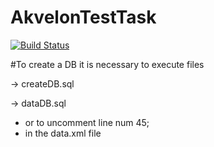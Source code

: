 # AkvelonTestTask



[![Build Status](https://travis-ci.org/VMAproject/AkvelonTestTask.svg?branch=master)](https://travis-ci.org/VMAproject/AkvelonTestTask)


#To create a DB it is necessary to execute files 

-> createDB.sql

-> dataDB.sql

- or to uncomment line num 45;
- in the data.xml file
